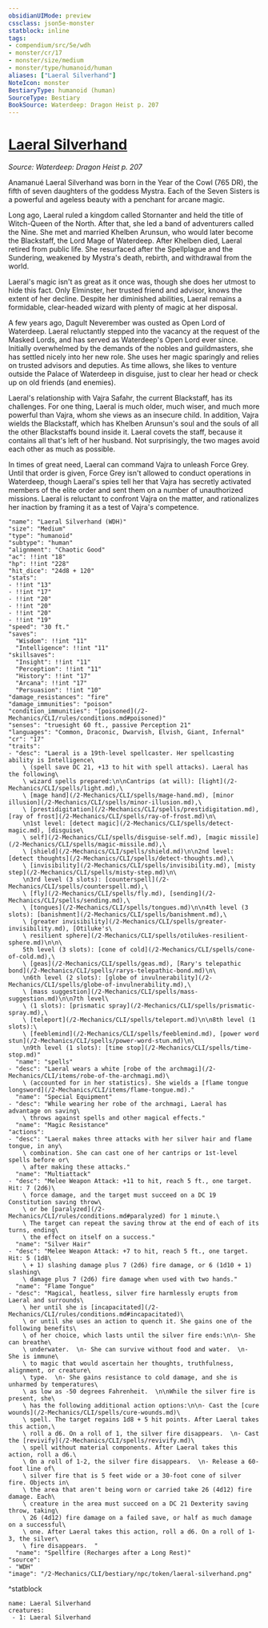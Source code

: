 ```yaml
---
obsidianUIMode: preview
cssclass: json5e-monster
statblock: inline
tags:
- compendium/src/5e/wdh
- monster/cr/17
- monster/size/medium
- monster/type/humanoid/human
aliases: ["Laeral Silverhand"]
NoteIcon: monster
BestiaryType: humanoid (human)
SourceType: Bestiary
BookSource: Waterdeep: Dragon Heist p. 207
---
```

# [Laeral Silverhand](2-Mechanics/CLI/bestiary/npc/laeral-silverhand-wdh.md)
*Source: Waterdeep: Dragon Heist p. 207*  

Anamanué Laeral Silverhand was born in the Year of the Cowl (765 DR), the fifth of seven daughters of the goddess Mystra. Each of the Seven Sisters is a powerful and ageless beauty with a penchant for arcane magic.

Long ago, Laeral ruled a kingdom called Stornanter and held the title of Witch-Queen of the North. After that, she led a band of adventurers called the Nine. She met and married Khelben Arunsun, who would later become the Blackstaff, the Lord Mage of Waterdeep. After Khelben died, Laeral retired from public life. She resurfaced after the Spellplague and the Sundering, weakened by Mystra's death, rebirth, and withdrawal from the world.

Laeral's magic isn't as great as it once was, though she does her utmost to hide this fact. Only Elminster, her trusted friend and advisor, knows the extent of her decline. Despite her diminished abilities, Laeral remains a formidable, clear-headed wizard with plenty of magic at her disposal.

A few years ago, Dagult Neverember was ousted as Open Lord of Waterdeep. Laeral reluctantly stepped into the vacancy at the request of the Masked Lords, and has served as Waterdeep's Open Lord ever since. Initially overwhelmed by the demands of the nobles and guildmasters, she has settled nicely into her new role. She uses her magic sparingly and relies on trusted advisors and deputies. As time allows, she likes to venture outside the Palace of Waterdeep in disguise, just to clear her head or check up on old friends (and enemies).

Laeral's relationship with Vajra Safahr, the current Blackstaff, has its challenges. For one thing, Laeral is much older, much wiser, and much more powerful than Vajra, whom she views as an insecure child. In addition, Vajra wields the Blackstaff, which has Khelben Arunsun's soul and the souls of all the other Blackstaffs bound inside it. Laeral covets the staff, because it contains all that's left of her husband. Not surprisingly, the two mages avoid each other as much as possible.

In times of great need, Laeral can command Vajra to unleash Force Grey. Until that order is given, Force Grey isn't allowed to conduct operations in Waterdeep, though Laeral's spies tell her that Vajra has secretly activated members of the elite order and sent them on a number of unauthorized missions. Laeral is reluctant to confront Vajra on the matter, and rationalizes her inaction by framing it as a test of Vajra's competence.

```statblock
"name": "Laeral Silverhand (WDH)"
"size": "Medium"
"type": "humanoid"
"subtype": "human"
"alignment": "Chaotic Good"
"ac": !!int "18"
"hp": !!int "228"
"hit_dice": "24d8 + 120"
"stats":
- !!int "13"
- !!int "17"
- !!int "20"
- !!int "20"
- !!int "20"
- !!int "19"
"speed": "30 ft."
"saves":
  "Wisdom": !!int "11"
  "Intelligence": !!int "11"
"skillsaves":
  "Insight": !!int "11"
  "Perception": !!int "11"
  "History": !!int "17"
  "Arcana": !!int "17"
  "Persuasion": !!int "10"
"damage_resistances": "fire"
"damage_immunities": "poison"
"condition_immunities": "[poisoned](/2-Mechanics/CLI/rules/conditions.md#poisoned)"
"senses": "truesight 60 ft., passive Perception 21"
"languages": "Common, Draconic, Dwarvish, Elvish, Giant, Infernal"
"cr": "17"
"traits":
- "desc": "Laeral is a 19th-level spellcaster. Her spellcasting ability is Intelligence\
    \ (spell save DC 21, +13 to hit with spell attacks). Laeral has the following\
    \ wizard spells prepared:\n\nCantrips (at will): [light](/2-Mechanics/CLI/spells/light.md),\
    \ [mage hand](/2-Mechanics/CLI/spells/mage-hand.md), [minor illusion](/2-Mechanics/CLI/spells/minor-illusion.md),\
    \ [prestidigitation](/2-Mechanics/CLI/spells/prestidigitation.md), [ray of frost](/2-Mechanics/CLI/spells/ray-of-frost.md)\n\
    \n1st level: [detect magic](/2-Mechanics/CLI/spells/detect-magic.md), [disguise\
    \ self](/2-Mechanics/CLI/spells/disguise-self.md), [magic missile](/2-Mechanics/CLI/spells/magic-missile.md),\
    \ [shield](/2-Mechanics/CLI/spells/shield.md)\n\n2nd level: [detect thoughts](/2-Mechanics/CLI/spells/detect-thoughts.md),\
    \ [invisibility](/2-Mechanics/CLI/spells/invisibility.md), [misty step](/2-Mechanics/CLI/spells/misty-step.md)\n\
    \n3rd level (3 slots): [counterspell](/2-Mechanics/CLI/spells/counterspell.md),\
    \ [fly](/2-Mechanics/CLI/spells/fly.md), [sending](/2-Mechanics/CLI/spells/sending.md),\
    \ [tongues](/2-Mechanics/CLI/spells/tongues.md)\n\n4th level (3 slots): [banishment](/2-Mechanics/CLI/spells/banishment.md),\
    \ [greater invisibility](/2-Mechanics/CLI/spells/greater-invisibility.md), [Otiluke's\
    \ resilient sphere](/2-Mechanics/CLI/spells/otilukes-resilient-sphere.md)\n\n\
    5th level (3 slots): [cone of cold](/2-Mechanics/CLI/spells/cone-of-cold.md),\
    \ [geas](/2-Mechanics/CLI/spells/geas.md), [Rary's telepathic bond](/2-Mechanics/CLI/spells/rarys-telepathic-bond.md)\n\
    \n6th level (2 slots): [globe of invulnerability](/2-Mechanics/CLI/spells/globe-of-invulnerability.md),\
    \ [mass suggestion](/2-Mechanics/CLI/spells/mass-suggestion.md)\n\n7th level\
    \ (1 slots): [prismatic spray](/2-Mechanics/CLI/spells/prismatic-spray.md),\
    \ [teleport](/2-Mechanics/CLI/spells/teleport.md)\n\n8th level (1 slots):\
    \ [feeblemind](/2-Mechanics/CLI/spells/feeblemind.md), [power word stun](/2-Mechanics/CLI/spells/power-word-stun.md)\n\
    \n9th level (1 slots): [time stop](/2-Mechanics/CLI/spells/time-stop.md)"
  "name": "spells"
- "desc": "Laeral wears a white [robe of the archmagi](/2-Mechanics/CLI/items/robe-of-the-archmagi.md)\
    \ (accounted for in her statistics). She wields a [flame tongue longsword](/2-Mechanics/CLI/items/flame-tongue.md)."
  "name": "Special Equipment"
- "desc": "While wearing her robe of the archmagi, Laeral has advantage on saving\
    \ throws against spells and other magical effects."
  "name": "Magic Resistance"
"actions":
- "desc": "Laeral makes three attacks with her silver hair and flame tongue, in any\
    \ combination. She can cast one of her cantrips or 1st-level spells before or\
    \ after making these attacks."
  "name": "Multiattack"
- "desc": "Melee Weapon Attack: +11 to hit, reach 5 ft., one target. Hit: 7 (2d6)\
    \ force damage, and the target must succeed on a DC 19 Constitution saving throw\
    \ or be [paralyzed](/2-Mechanics/CLI/rules/conditions.md#paralyzed) for 1 minute.\
    \ The target can repeat the saving throw at the end of each of its turns, ending\
    \ the effect on itself on a success."
  "name": "Silver Hair"
- "desc": "Melee Weapon Attack: +7 to hit, reach 5 ft., one target. Hit: 5 (1d8\
    \ + 1) slashing damage plus 7 (2d6) fire damage, or 6 (1d10 + 1) slashing\
    \ damage plus 7 (2d6) fire damage when used with two hands."
  "name": "Flame Tongue"
- "desc": "Magical, heatless, silver fire harmlessly erupts from Laeral and surrounds\
    \ her until she is [incapacitated](/2-Mechanics/CLI/rules/conditions.md#incapacitated)\
    \ or until she uses an action to quench it. She gains one of the following benefits\
    \ of her choice, which lasts until the silver fire ends:\n\n- She can breathe\
    \ underwater.  \n- She can survive without food and water.  \n- She is immune\
    \ to magic that would ascertain her thoughts, truthfulness, alignment, or creature\
    \ type.  \n- She gains resistance to cold damage, and she is unharmed by temperatures\
    \ as low as -50 degrees Fahrenheit.  \n\nWhile the silver fire is present, she\
    \ has the following additional action options:\n\n- Cast the [cure wounds](/2-Mechanics/CLI/spells/cure-wounds.md)\
    \ spell. The target regains 1d8 + 5 hit points. After Laeral takes this action,\
    \ roll a d6. On a roll of 1, the silver fire disappears.  \n- Cast the [revivify](/2-Mechanics/CLI/spells/revivify.md)\
    \ spell without material components. After Laeral takes this action, roll a d6.\
    \ On a roll of 1-2, the silver fire disappears.  \n- Release a 60-foot line of\
    \ silver fire that is 5 feet wide or a 30-foot cone of silver fire. Objects in\
    \ the area that aren't being worn or carried take 26 (4d12) fire damage. Each\
    \ creature in the area must succeed on a DC 21 Dexterity saving throw, taking\
    \ 26 (4d12) fire damage on a failed save, or half as much damage on a successful\
    \ one. After Laeral takes this action, roll a d6. On a roll of 1-3, the silver\
    \ fire disappears.  "
  "name": "Spellfire (Recharges after a Long Rest)"
"source":
- "WDH"
"image": "/2-Mechanics/CLI/bestiary/npc/token/laeral-silverhand.png"
```
^statblock

```encounter-table
name: Laeral Silverhand
creatures:
 - 1: Laeral Silverhand
```